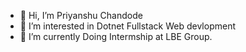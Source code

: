 - 👋 Hi, I’m Priyanshu Chandode
- 👀 I’m interested in Dotnet Fullstack Web devlopment
- 🌱 I’m currently Doing Intermship at LBE Group.
<!---
priyanshu1457/priyanshu1457 is a ✨ special ✨ repository because its `README.md` (this file) appears on your GitHub profile.
You can click the Preview link to take a look at your changes.
--->
